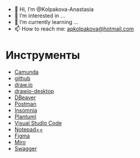 - 👋 Hi, I’m @Kolpakova-Anastasia
- 👀 I’m interested in ...
- 🌱 I’m currently learning ...
- 📫 How to reach me: apkolpakova@hotmail.com

<!---
Kolpakova-Anastasia/Kolpakova-Anastasia is a ✨ special ✨ repository because its `README.md` (this file) appears on your GitHub profile.
You can click the Preview link to take a look at your changes.
--->
# Инструменты
- [Camunda](https://camunda.com/download/modeler)
- [github](https://github.com)
- [draw.io](https://app.diagrams.net)
- [drawio-desktop](https://github.com/jgraph/drawio-desktop)
- [DBeaver](https://dbeaver.io/)
- [Postman](https://www.postman.com/)
- [Insomnia](https://insomnia.rest/download)
- [Plantuml](https://plantuml.com/ru/)
- [Visual Studio Code](https://code.visualstudio.com/)
- [Notepad++](https://notepad-plus-plus.org/)
- [Figma](https://www.figma.com)
- [Miro](https://miro.com)
- [Swagger](https://app.swaggerhub.com/home)
